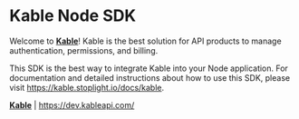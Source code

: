 # Kable Node SDK

Welcome to **[Kable](https://dev.kableapi.com)**! Kable is the best solution for API products to manage authentication, permissions, and billing.

This SDK is the best way to integrate Kable into your Node application. For documentation and detailed instructions about how to use this SDK, please visit https://kable.stoplight.io/docs/kable.

**[Kable](https://dev.kableapi.com)** | https://dev.kableapi.com/